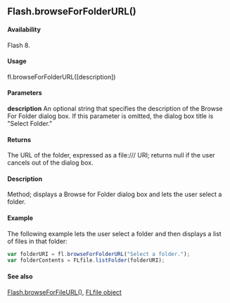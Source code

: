 ## Flash.browseForFolderURL()

#### Availability

Flash 8.

#### Usage

fl.browseForFolderURL([description])

#### Parameters

**description** An optional string that specifies the description of the Browse For Folder dialog box. If this parameter is omitted, the dialog box title is "Select Folder."

#### Returns

The URL of the folder, expressed as a file:/// URI; returns null if the user cancels out of the dialog box.

#### Description

Method; displays a Browse for Folder dialog box and lets the user select a folder.

#### Example

The following example lets the user select a folder and then displays a list of files in that folder:

```javascript
var folderURI = fl.browseForFolderURL("Select a folder.");
var folderContents = FLfile.listFolder(folderURI);
```

#### See also

[Flash.browseForFileURL()](../Flash_object/Flash3.md), [FLfile object](../FLfile_object/FLfile_summary.md)
